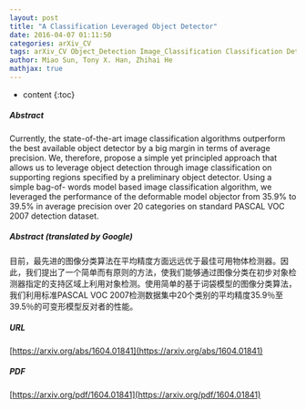 ```yaml
---
layout: post
title: "A Classification Leveraged Object Detector"
date: 2016-04-07 01:11:50
categories: arXiv_CV
tags: arXiv_CV Object_Detection Image_Classification Classification Detection
author: Miao Sun, Tony X. Han, Zhihai He
mathjax: true
---
```


* content
{:toc}

##### Abstract
Currently, the state-of-the-art image classification algorithms outperform the best available object detector by a big margin in terms of average precision. We, therefore, propose a simple yet principled approach that allows us to leverage object detection through image classification on supporting regions specified by a preliminary object detector. Using a simple bag-of- words model based image classification algorithm, we leveraged the performance of the deformable model objector from 35.9% to 39.5% in average precision over 20 categories on standard PASCAL VOC 2007 detection dataset.

##### Abstract (translated by Google)
目前，最先进的图像分类算法在平均精度方面远远优于最佳可用物体检测器。因此，我们提出了一个简单而有原则的方法，使我们能够通过图像分类在初步对象检测器指定的支持区域上利用对象检测。使用简单的基于词袋模型的图像分类算法，我们利用标准PASCAL VOC 2007检测数据集中20个类别的平均精度35.9％至39.5％的可变形模型反对者的性能。

##### URL
[https://arxiv.org/abs/1604.01841](https://arxiv.org/abs/1604.01841)

##### PDF
[https://arxiv.org/pdf/1604.01841](https://arxiv.org/pdf/1604.01841)

